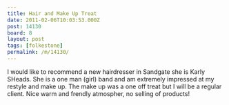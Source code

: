 ```yaml
---
title: Hair and Make Up Treat
date: 2011-02-06T10:03:53.000Z
post: 14130
board: 8
layout: post
tags: [folkestone]
permalink: /m/14130/
---
```

I would like to recommend a new hairdresser in Sandgate she is Karly SHeads. She is a one man (girl) band and am extremely impressed at my restyle and make up. The make up was a one off treat but I will be a regular client. Nice warm and frendly atmospher, no selling of products!
